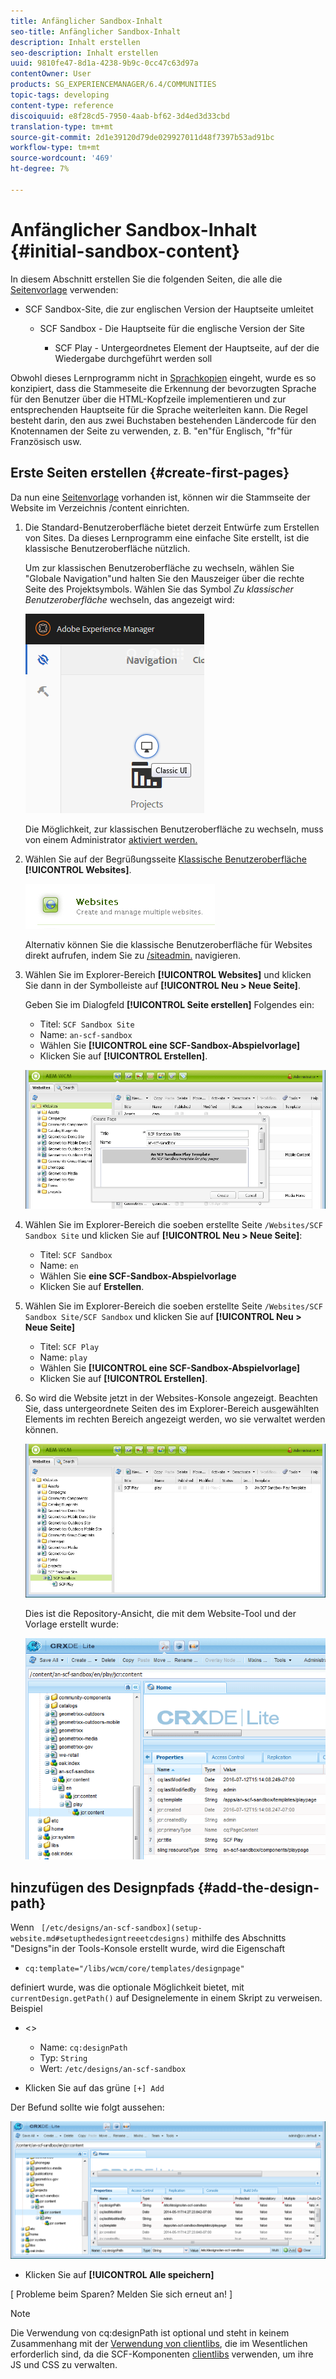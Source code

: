 ```yaml
---
title: Anfänglicher Sandbox-Inhalt
seo-title: Anfänglicher Sandbox-Inhalt
description: Inhalt erstellen
seo-description: Inhalt erstellen
uuid: 9810fe47-8d1a-4238-9b9c-0cc47c63d97a
contentOwner: User
products: SG_EXPERIENCEMANAGER/6.4/COMMUNITIES
topic-tags: developing
content-type: reference
discoiquuid: e8f28cd5-7950-4aab-bf62-3d4ed3d33cbd
translation-type: tm+mt
source-git-commit: 2d1e39120d79de029927011d48f7397b53ad91bc
workflow-type: tm+mt
source-wordcount: '469'
ht-degree: 7%

---
```



# Anfänglicher Sandbox-Inhalt {#initial-sandbox-content}

In diesem Abschnitt erstellen Sie die folgenden Seiten, die alle die [Seitenvorlage](initial-app.md#createthepagetemplate) verwenden:

* SCF Sandbox-Site, die zur englischen Version der Hauptseite umleitet

   * SCF Sandbox - Die Hauptseite für die englische Version der Site

      * SCF Play - Untergeordnetes Element der Hauptseite, auf der die Wiedergabe durchgeführt werden soll

Obwohl dieses Lernprogramm nicht in [Sprachkopien](../../help/sites-administering/tc-prep.md) eingeht, wurde es so konzipiert, dass die Stammeseite die Erkennung der bevorzugten Sprache für den Benutzer über die HTML-Kopfzeile implementieren und zur entsprechenden Hauptseite für die Sprache weiterleiten kann. Die Regel besteht darin, den aus zwei Buchstaben bestehenden Ländercode für den Knotennamen der Seite zu verwenden, z. B. &quot;en&quot;für Englisch, &quot;fr&quot;für Französisch usw.

## Erste Seiten erstellen {#create-first-pages}

Da nun eine [Seitenvorlage](initial-app.md#createthepagetemplate) vorhanden ist, können wir die Stammseite der Website im Verzeichnis /content einrichten.

1. Die Standard-Benutzeroberfläche bietet derzeit Entwürfe zum Erstellen von Sites. Da dieses Lernprogramm eine einfache Site erstellt, ist die klassische Benutzeroberfläche nützlich.

   Um zur klassischen Benutzeroberfläche zu wechseln, wählen Sie &quot;Globale Navigation&quot;und halten Sie den Mauszeiger über die rechte Seite des Projektsymbols. Wählen Sie das Symbol *Zu klassischer Benutzeroberfläche* wechseln, das angezeigt wird:

   ![chlimage_1-36](assets/chlimage_1-36.png)

   Die Möglichkeit, zur klassischen Benutzeroberfläche zu wechseln, muss von einem Administrator [aktiviert werden.](../../help/sites-administering/enable-classic-ui.md)

1. Wählen Sie auf der Begrüßungsseite [Klassische Benutzeroberfläche](http://localhost:4502/welcome.html) **[!UICONTROL Websites]**.

   ![chlimage_1-37](assets/chlimage_1-37.png)

   Alternativ können Sie die klassische Benutzeroberfläche für Websites direkt aufrufen, indem Sie zu [/siteadmin.](http://localhost:4502/siteadmin) navigieren.

1. Wählen Sie im Explorer-Bereich **[!UICONTROL Websites]** und klicken Sie dann in der Symbolleiste auf **[!UICONTROL Neu > Neue Seite]**.

   Geben Sie im Dialogfeld **[!UICONTROL Seite erstellen]** Folgendes ein:

   * Titel: `SCF Sandbox Site`
   * Name: `an-scf-sandbox`
   * Wählen Sie **[!UICONTROL eine SCF-Sandbox-Abspielvorlage]**
   * Klicken Sie auf **[!UICONTROL Erstellen]**.

   ![chlimage_1-38](assets/chlimage_1-38.png)

1. Wählen Sie im Explorer-Bereich die soeben erstellte Seite `/Websites/SCF Sandbox Site` und klicken Sie auf **[!UICONTROL Neu > Neue Seite]**:

   * Titel: `SCF Sandbox`
   * Name: `en`
   * Wählen Sie **eine SCF-Sandbox-Abspielvorlage**
   * Klicken Sie auf **Erstellen**.

1. Wählen Sie im Explorer-Bereich die soeben erstellte Seite `/Websites/SCF Sandbox Site/SCF Sandbox` und klicken Sie auf **[!UICONTROL Neu > Neue Seite]**

   * Titel: `SCF Play`
   * Name: `play`
   * Wählen Sie **[!UICONTROL eine SCF-Sandbox-Abspielvorlage]**
   * Klicken Sie auf **[!UICONTROL Erstellen]**.

1. So wird die Website jetzt in der Websites-Konsole angezeigt. Beachten Sie, dass untergeordnete Seiten des im Explorer-Bereich ausgewählten Elements im rechten Bereich angezeigt werden, wo sie verwaltet werden können.

   ![chlimage_1-39](assets/chlimage_1-39.png)

   Dies ist die Repository-Ansicht, die mit dem Website-Tool und der Vorlage erstellt wurde:

   ![chlimage_1-40](assets/chlimage_1-40.png)

## hinzufügen des Designpfads {#add-the-design-path}

Wenn ` [/etc/designs/an-scf-sandbox](setup-website.md#setupthedesigntreeetcdesigns)` mithilfe des Abschnitts &quot;Designs&quot;in der Tools-Konsole erstellt wurde, wird die Eigenschaft

* `cq:template="/libs/wcm/core/templates/designpage"`

definiert wurde, was die optionale Möglichkeit bietet, mit `currentDesign.getPath()` auf Designelemente in einem Skript zu verweisen. Beispiel

* &lt;>


   * Name: `cq:designPath`
   * Typ: `String`
   * Wert: `/etc/designs/an-scf-sandbox`

* Klicken Sie auf das grüne `[+] Add`

Der Befund sollte wie folgt aussehen:

![chlimage_1-41](assets/chlimage_1-41.png)

* Klicken Sie auf **[!UICONTROL Alle speichern]**

[ Probleme beim Sparen? Melden Sie sich erneut an! ]

>[!NOTE]
>
>Die Verwendung von cq:designPath ist optional und steht in keinem Zusammenhang mit der [Verwendung von clientlibs](develop-app.md#includeclientlibsintemplate), die im Wesentlichen erforderlich sind, da die SCF-Komponenten [clientlibs](client-customize.md#clientlibs-for-scf) verwenden, um ihre JS und CSS zu verwalten.

